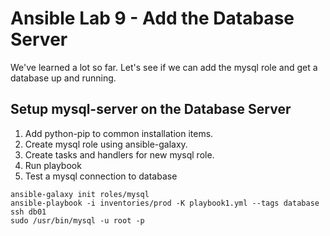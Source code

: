 # Ansible Lab 9 - Add the Database Server

We've learned a lot so far. Let's see if we can add the mysql role and get a database up and running.

## Setup mysql-server on the Database Server
1. Add python-pip to common installation items.
2. Create mysql role using ansible-galaxy.
3. Create tasks and handlers for new mysql role.
5. Run playbook
6. Test a mysql connection to database


``` shell
ansible-galaxy init roles/mysql
ansible-playbook -i inventories/prod -K playbook1.yml --tags database
ssh db01
sudo /usr/bin/mysql -u root -p
```
